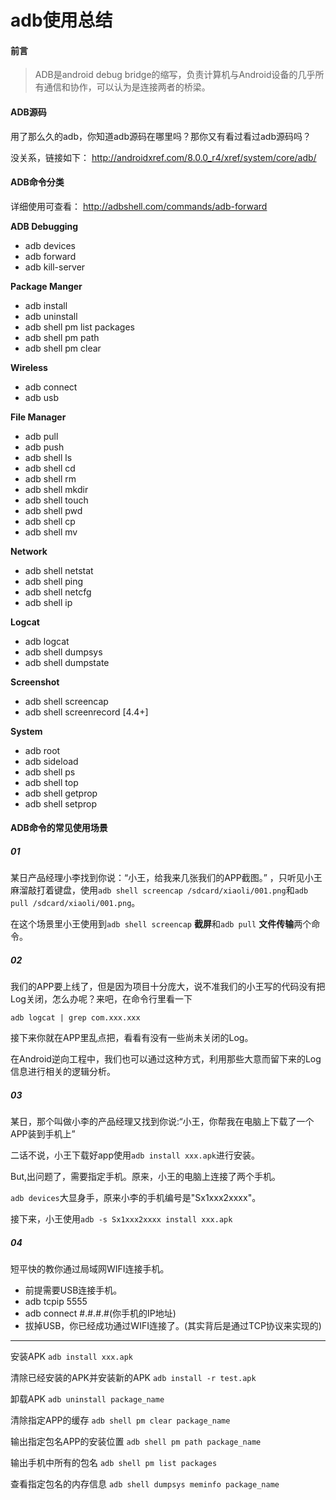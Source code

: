 # adb使用总结

#### 前言

> ADB是android debug bridge的缩写，负责计算机与Android设备的几乎所有通信和协作，可以认为是连接两者的桥梁。

#### ADB源码

用了那么久的adb，你知道adb源码在哪里吗？那你又有看过看过adb源码吗？

没关系，链接如下：
http://androidxref.com/8.0.0_r4/xref/system/core/adb/

#### ADB命令分类

详细使用可查看：
http://adbshell.com/commands/adb-forward

**ADB Debugging**

- adb devices
- adb forward
- adb kill-server

**Package Manger**

- adb install
- adb uninstall
- adb shell pm list packages
- adb shell pm path
- adb shell pm clear

**Wireless**

- adb connect
- adb usb

**File Manager**

- adb pull
- adb push
- adb shell ls
- adb shell cd
- adb shell rm
- adb shell mkdir
- adb shell touch
- adb shell pwd
- adb shell cp
- adb shell mv

**Network**

- adb shell netstat
- adb shell ping
- adb shell netcfg
- adb shell ip

**Logcat**

- adb logcat
- adb shell dumpsys
- adb shell dumpstate

**Screenshot**

- adb shell screencap
- adb shell screenrecord [4.4+]

**System**

- adb root
- adb sideload
- adb shell ps
- adb shell top
- adb shell getprop
- adb shell setprop

#### ADB命令的常见使用场景

##### 01

某日产品经理小李找到你说：“小王，给我来几张我们的APP截图。” ，只听见小王麻溜敲打着键盘，使用`adb shell screencap /sdcard/xiaoli/001.png`和`adb pull /sdcard/xiaoli/001.png`。

在这个场景里小王使用到`adb shell screencap` **截屏**和`adb pull` **文件传输**两个命令。

##### 02

我们的APP要上线了，但是因为项目十分庞大，说不准我们的小王写的代码没有把Log关闭，怎么办呢？来吧，在命令行里看一下

```
adb logcat | grep com.xxx.xxx
```

接下来你就在APP里乱点把，看看有没有一些尚未关闭的Log。

在Android逆向工程中，我们也可以通过这种方式，利用那些大意而留下来的Log信息进行相关的逻辑分析。

##### 03

某日，那个叫做小李的产品经理又找到你说:“小王，你帮我在电脑上下载了一个APP装到手机上”

二话不说，小王下载好app使用`adb install xxx.apk`进行安装。

But,出问题了，需要指定手机。原来，小王的电脑上连接了两个手机。

`adb devices`大显身手，原来小李的手机编号是"Sx1xxx2xxxx"。

接下来，小王使用`adb -s Sx1xxx2xxxx install xxx.apk`

##### 04

短平快的教你通过局域网WIFI连接手机。

- 前提需要USB连接手机。
- adb tcpip 5555
- adb connect #.#.#.#(你手机的IP地址)
- 拔掉USB，你已经成功通过WIFI连接了。(其实背后是通过TCP协议来实现的)

--------

安装APK
`adb install xxx.apk`

清除已经安装的APK并安装新的APK
`adb install -r test.apk`

卸载APK
`adb uninstall package_name`

清除指定APP的缓存
`adb shell pm clear package_name`

输出指定包名APP的安装位置
`adb shell pm path package_name`

输出手机中所有的包名
`adb shell pm list packages`

查看指定包名的内存信息
`adb shell dumpsys meminfo package_name`